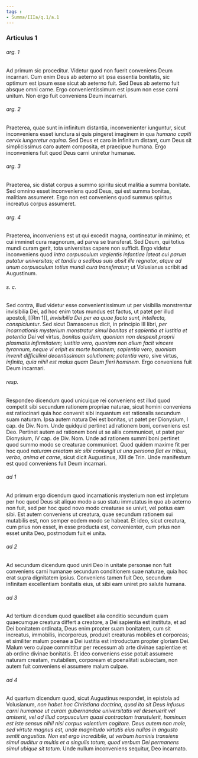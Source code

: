 ```yaml
---
tags : 
- Summa/IIIa/q.1/a.1
---
```


### Articulus 1

###### arg. 1
Ad primum sic proceditur. Videtur quod non fuerit conveniens Deum incarnari. Cum enim Deus ab aeterno sit ipsa essentia bonitatis, sic optimum est ipsum esse sicut ab aeterno fuit. Sed Deus ab aeterno fuit absque omni carne. Ergo convenientissimum est ipsum non esse carni unitum. Non ergo fuit conveniens Deum incarnari.

###### arg. 2
Praeterea, quae sunt in infinitum distantia, inconvenienter iunguntur, sicut inconveniens esset iunctura si quis pingeret imaginem in qua *humano capiti cervix iungeretur equina*. Sed Deus et caro in infinitum distant, cum Deus sit simplicissimus caro autem composita, et praecipue humana. Ergo inconveniens fuit quod Deus carni uniretur humanae.

###### arg. 3
Praeterea, sic distat corpus a summo spiritu sicut malitia a summa bonitate. Sed omnino esset inconveniens quod Deus, qui est summa bonitas, malitiam assumeret. Ergo non est conveniens quod summus spiritus increatus corpus assumeret.

###### arg. 4
Praeterea, inconveniens est ut qui excedit magna, contineatur in minimo; et cui imminet cura magnorum, ad parva se transferat. Sed Deum, qui totius mundi curam gerit, tota universitas capere non sufficit. Ergo videtur inconveniens quod *intra corpusculum vagientis infantiae lateat cui parum putatur universitas; et tandiu a sedibus suis absit ille regnator, atque ad unum corpusculum totius mundi cura transferatur*; ut Volusianus scribit ad Augustinum.

###### s. c.
Sed contra, illud videtur esse convenientissimum ut per visibilia monstrentur invisibilia Dei, ad hoc enim totus mundus est factus, ut patet per illud apostoli, [[Rm 1]], *invisibilia Dei per ea quae facta sunt, intellecta, conspiciuntur*. Sed sicut Damascenus dicit, in principio III libri, *per incarnationis mysterium monstratur simul bonitas et sapientia et iustitia et potentia Dei* vel virtus, *bonitas quidem, quoniam non despexit proprii plasmatis infirmitatem; iustitia vero, quoniam non alium facit vincere tyrannum, neque vi eripit ex morte hominem; sapientia vero, quoniam invenit difficillimi decentissimam solutionem; potentia vero*, sive virtus, *infinita, quia nihil est maius quam Deum fieri hominem*. Ergo conveniens fuit Deum incarnari.

###### resp.
Respondeo dicendum quod unicuique rei conveniens est illud quod competit sibi secundum rationem propriae naturae, sicut homini conveniens est ratiocinari quia hoc convenit sibi inquantum est rationalis secundum suam naturam. Ipsa autem natura Dei est bonitas, ut patet per Dionysium, I cap. de Div. Nom. Unde quidquid pertinet ad rationem boni, conveniens est Deo. Pertinet autem ad rationem boni ut se aliis communicet, ut patet per Dionysium, IV cap. de Div. Nom. Unde ad rationem summi boni pertinet quod summo modo se creaturae communicet. Quod quidem maxime fit per hoc quod *naturam creatam sic sibi coniungit ut una persona fiat ex tribus, verbo, anima et carne*, sicut dicit Augustinus, XIII de Trin. Unde manifestum est quod conveniens fuit Deum incarnari.

###### ad 1
Ad primum ergo dicendum quod incarnationis mysterium non est impletum per hoc quod Deus sit aliquo modo a suo statu immutatus in quo ab aeterno non fuit, sed per hoc quod novo modo creaturae se univit, vel potius eam sibi. Est autem conveniens ut creatura, quae secundum rationem sui mutabilis est, non semper eodem modo se habeat. Et ideo, sicut creatura, cum prius non esset, in esse producta est, convenienter, cum prius non esset unita Deo, postmodum fuit ei unita.

###### ad 2
Ad secundum dicendum quod uniri Deo in unitate personae non fuit conveniens carni humanae secundum conditionem suae naturae, quia hoc erat supra dignitatem ipsius. Conveniens tamen fuit Deo, secundum infinitam excellentiam bonitatis eius, ut sibi eam uniret pro salute humana.

###### ad 3
Ad tertium dicendum quod quaelibet alia conditio secundum quam quaecumque creatura differt a creatore, a Dei sapientia est instituta, et ad Dei bonitatem ordinata, Deus enim propter suam bonitatem, cum sit increatus, immobilis, incorporeus, produxit creaturas mobiles et corporeas; et similiter malum poenae a Dei iustitia est introductum propter gloriam Dei. Malum vero culpae committitur per recessum ab arte divinae sapientiae et ab ordine divinae bonitatis. Et ideo conveniens esse potuit assumere naturam creatam, mutabilem, corpoream et poenalitati subiectam, non autem fuit conveniens ei assumere malum culpae.

###### ad 4
Ad quartum dicendum quod, sicut Augustinus respondet, in epistola ad Volusianum, *non habet hoc Christiana doctrina, quod ita sit Deus infusus carni humanae ut curam gubernandae universitatis vel deseruerit vel amiserit, vel ad illud corpusculum quasi contractam transtulerit, hominum est iste sensus nihil nisi corpus valentium cogitare. Deus autem non mole, sed virtute magnus est, unde magnitudo virtutis eius nullas in angusto sentit angustias. Non est ergo incredibile, ut verbum hominis transiens simul auditur a multis et a singulis totum, quod verbum Dei permanens simul ubique sit totum*. Unde nullum inconveniens sequitur, Deo incarnato.

